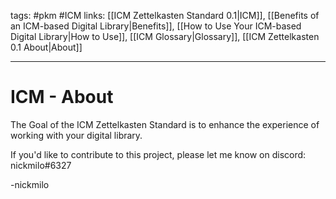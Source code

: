 tags: #pkm #ICM
links: [[ICM Zettelkasten Standard 0.1|ICM]], [[Benefits of an ICM-based Digital Library|Benefits]], [[How to Use Your ICM-based Digital Library|How to Use]], [[ICM Glossary|Glossary]], [[ICM Zettelkasten 0.1 About|About]]

---
# ICM - About
The Goal of the ICM Zettelkasten Standard is to enhance the experience of working with your digital library.

If you'd like to contribute to this project, please let me know on discord: nickmilo#6327

-nickmilo

